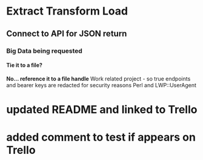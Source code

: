 # Extract Transform Load
## Connect to API for JSON return
### Big Data being requested
#### Tie it to a file?
**No... reference it to a file handle**
Work related project - so true endpoints and bearer keys are redacted for security reasons
Perl and LWP::UserAgent  
# updated README and linked to Trello
# added comment to test if appears on Trello
